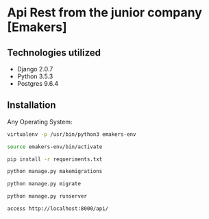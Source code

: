 # Api Rest from the junior company [Emakers]

## Technologies utilized
* Django 2.0.7
* Python 3.5.3
* Postgres 9.6.4

## Installation

Any Operating System:

```sh
virtualenv -p /usr/bin/python3 emakers-env

source emakers-env/bin/activate

pip install -r requeriments.txt

python manage.py makemigrations

python manage.py migrate

python manage.py runserver

access http://localhost:8000/api/
```
